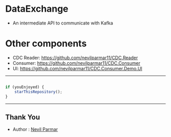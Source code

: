 # DataExchange
 - An intermediate API to communicate with Kafka

# Other components
- CDC Reader: https://github.com/nevilparmar11/CDC.Reader
- Consumer: https://github.com/nevilparmar11/CDC.Consumer
- UI: https://github.com/nevilparmar11/CDC.Consumer.Demo.UI

---------

```javascript

if (youEnjoyed) {
    starThisRepository();
}

```

-----------

## Thank You
- Author : [Nevil Parmar](https://nevilparmar.ml)
